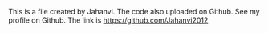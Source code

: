 This is a file created by Jahanvi. The code also uploaded on Github.
See my profile on Github.
The link is https://github.com/Jahanvi2012